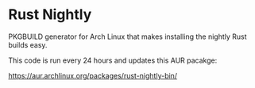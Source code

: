 Rust Nightly
============

PKGBUILD generator for Arch Linux that makes installing the nightly Rust builds easy.

This code is run every 24 hours and updates this AUR pacakge:

https://aur.archlinux.org/packages/rust-nightly-bin/
